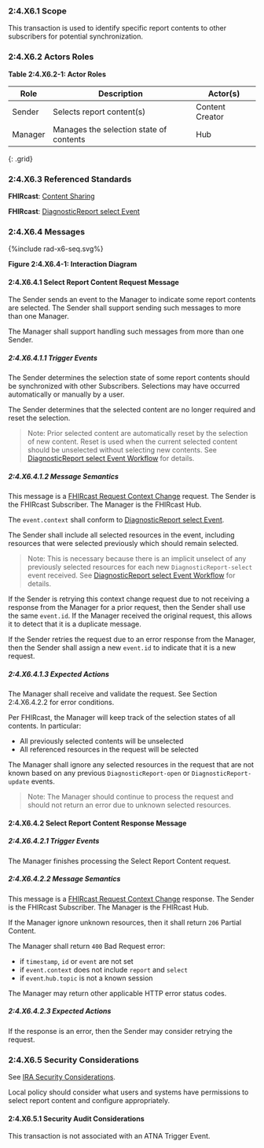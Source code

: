 ### 2:4.X6.1 Scope

This transaction is used to identify specific report contents to other subscribers for potential synchronization.

### 2:4.X6.2 Actors Roles

**Table 2:4.X6.2-1: Actor Roles**

| Role | Description | Actor(s) |
|------|-------------|----------|
| Sender | Selects report content(s) | Content Creator |
| Manager | Manages the selection state of contents | Hub |
{: .grid}

### 2:4.X6.3 Referenced Standards

**FHIRcast**: [Content Sharing](https://build.fhir.org/ig/HL7/fhircast-docs/2-10-ContentSharing.html)

**FHIRcast**: [DiagnosticReport select Event](https://build.fhir.org/ig/HL7/fhircast-docs/3-6-4-diagnosticreport-select.html)

### 2:4.X6.4 Messages

<div>
{%include rad-x6-seq.svg%}
</div>

<div style="clear: left"/>

**Figure 2:4.X6.4-1: Interaction Diagram**

#### 2:4.X6.4.1 Select Report Content Request Message
The Sender sends an event to the Manager to indicate some report contents are selected. The Sender shall support sending such messages to more than one Manager.

The Manager shall support handling such messages from more than one Sender. 

##### 2:4.X6.4.1.1 Trigger Events

The Sender determines the selection state of some report contents should be synchronized with other Subscribers. Selections may have occurred automatically or manually by a user.

The Sender determines that the selected content are no longer required and reset the selection.

> Note: Prior selected content are automatically reset by the selection of new content. Reset is used when the current selected content should be unselected without selecting new contents. See [DiagnosticReport select Event Workflow](https://build.fhir.org/ig/HL7/fhircast-docs/3-6-4-diagnosticreport-select.html#workflow) for details.

##### 2:4.X6.4.1.2 Message Semantics

This message is a [FHIRcast Request Context Change](https://build.fhir.org/ig/HL7/fhircast-docs/2-6-RequestContextChange.html#request-context-change-body) request. The Sender is the FHIRcast Subscriber. The Manager is the FHIRcast Hub.

The `event.context` shall conform to [DiagnosticReport select Event](https://build.fhir.org/ig/HL7/fhircast-docs/3-6-4-diagnosticreport-select.html).

The Sender shall include all selected resources in the event, including resources that were selected previously which should remain selected.

> Note: This is necessary because there is an implicit unselect of any previously selected resources for each new `DiagnosticReport-select` event received. See [DiagnosticReport select Event Workflow](https://build.fhir.org/ig/HL7/fhircast-docs/3-6-4-diagnosticreport-select.html#workflow) for details.

If the Sender is retrying this context change request due to not receiving a response from the Manager for a prior request, then the Sender shall use the same `event.id`. If the Manager received the original request, this allows it to detect that it is a duplicate message.

If the Sender retries the request due to an error response from the Manager, then the Sender shall assign a new `event.id` to indicate that it is a new request.

##### 2:4.X6.4.1.3 Expected Actions

The Manager shall receive and validate the request. See Section 2:4.X6.4.2.2 for error conditions.

Per FHIRcast, the Manager will keep track of the selection states of all contents. In particular:
- All previously selected contents will be unselected
- All referenced resources in the request will be selected

The Manager shall ignore any selected resources in the request that are not known based on any previous `DiagnosticReport-open` or `DiagnosticReport-update` events.

> Note: The Manager should continue to process the request and should not return an error due to unknown selected resources.

#### 2:4.X6.4.2 Select Report Content Response Message

##### 2:4.X6.4.2.1 Trigger Events

The Manager finishes processing the Select Report Content request.

##### 2:4.X6.4.2.2 Message Semantics

This message is a [FHIRcast Request Context Change](https://build.fhir.org/ig/HL7/fhircast-docs/2-6-RequestContextChange.html#request-context-change-body) response. The Sender is the FHIRcast Subscriber. The Manager is the FHIRcast Hub.

If the Manager ignore unknown resources, then it shall return `206` Partial Content.

The Manager shall return `400` Bad Request error:
- if `timestamp`, `id` or `event` are not set
- if `event.context` does not include `report` and `select`
- if `event`.`hub.topic` is not a known session

The Manager may return other applicable HTTP error status codes.

##### 2:4.X6.4.2.3 Expected Actions

If the response is an error, then the Sender may consider retrying the request.

### 2:4.X6.5 Security Considerations

See [IRA Security Considerations](volume-1.html#1xx5-ira-security-considerations).

Local policy should consider what users and systems have permissions to select report content and configure appropriately. 

#### 2:4.X6.5.1 Security Audit Considerations

This transaction is not associated with an ATNA Trigger Event.
